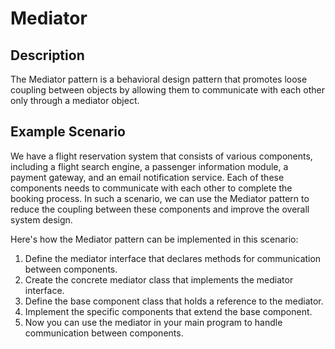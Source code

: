 # Mediator

## Description

The Mediator pattern is a behavioral design pattern that promotes loose coupling between objects by allowing them to communicate with each other only through a mediator object.

## Example Scenario

We have a flight reservation system that consists of various components, including a flight search engine, a passenger information module, a payment gateway, and an email notification service. Each of these components needs to communicate with each other to complete the booking process. In such a scenario, we can use the Mediator pattern to reduce the coupling between these components and improve the overall system design.

Here's how the Mediator pattern can be implemented in this scenario:

1. Define the mediator interface that declares methods for communication between components.
2. Create the concrete mediator class that implements the mediator interface.
3. Define the base component class that holds a reference to the mediator.
4. Implement the specific components that extend the base component.
5. Now you can use the mediator in your main program to handle communication between components.